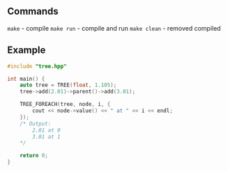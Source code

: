 ## Commands

`make` - compile
`make run` - compile and run
`make clean` - removed compiled

## Example

```cpp
#include "tree.hpp"

int main() {
    auto tree = TREE(float, 1.105);
    tree->add(2.01)->parent()->add(3.01);

    TREE_FOREACH(tree, node, i, {
        cout << node->value() << " at " << i << endl;
    });
    /* Output:
        2.01 at 0
        3.01 at 1
    */

    return 0;
}

```
